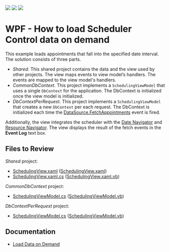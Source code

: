 <!-- default badges list -->
![](https://img.shields.io/endpoint?url=https://codecentral.devexpress.com/api/v1/VersionRange/310298166/20.2.3%2B)
[![](https://img.shields.io/badge/Open_in_DevExpress_Support_Center-FF7200?style=flat-square&logo=DevExpress&logoColor=white)](https://supportcenter.devexpress.com/ticket/details/T1125301)
[![](https://img.shields.io/badge/📖_How_to_use_DevExpress_Examples-e9f6fc?style=flat-square)](https://docs.devexpress.com/GeneralInformation/403183)
<!-- default badges end -->

# WPF - How to load Scheduler Control data on demand

This example loads appointments that fall into the specified date interval. The solution consists of three parts.

* _Shared_. This shared project contains the data and the view used by other projects. The view maps events to view model’s handlers.  The events are mapped to the view model's handlers.
* _CommonDbContext_. This project implements a `SchedulingViewModel` that uses a single `DbContext` for the application. The DbContext is initialized once the view model is initialized.
* _DbContextPerRequest_. This project implements a `SchedulingViewModel` that creates a new `DbContext` per each request. The DbContext is initialized each time the [DataSource.FetchAppointments](https://docs.devexpress.com/WPF/DevExpress.Xpf.Scheduling.DataSource.FetchAppointments) event is fired.

Additionally, the view integrates the scheduler with the [Date Navigator](https://docs.devexpress.com/WPF/401550/controls-and-libraries/scheduler/visual-elements/date-navigator) and [Resource Navigator](https://docs.devexpress.com/WPF/401575/controls-and-libraries/scheduler/visual-elements/resource-navigator). The view displays the result of the fetch events in the **Event Log** text box.

## Files to Review

_Shared_ project:

- [SchedulingView.xaml](./CS/Shared/Views/SchedulingView.xaml) ([SchedulingView.xaml](./VB/Shared/Views/SchedulingView.xaml))
- [SchedulingView.xaml.cs](./CS/Shared/Views/SchedulingView.xaml.cs) ([SchedulingView.xaml.vb](./VB/Shared/Views/SchedulingView.xaml.vb))

_CommonDbContext_ project:

- [SchedulingViewModel.cs](./CS/CommonDbContext/ViewModels/SchedulingViewModel.cs) ([SchedulingViewModel.vb](./VB/CommonDbContext/ViewModels/SchedulingViewModel.vb))

_DbContextPerRequest_ project: 

- [SchedulingViewModel.cs](./CS/DbContextPerRequest/ViewModels/SchedulingViewModel.cs) ([SchedulingViewModel.vb](./VB/DbContextPerRequest/ViewModels/SchedulingViewModel.vb))

## Documentation

* [Load Data on Demand](https://docs.devexpress.com/WPF/402187/controls-and-libraries/scheduler/data-binding/load-data-on-demand)



